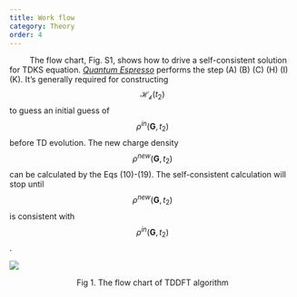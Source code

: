 ```yaml
---
title: Work flow
category: Theory
order: 4
---
```



&nbsp;&nbsp;&nbsp;&nbsp;&nbsp;&nbsp;&nbsp;&nbsp;<!--indentation-->
The flow chart, Fig. S1, shows how to drive a self-consistent solution for TDKS equation. *[Quantum Espresso](https://www.quantum-espresso.org/)* performs the step (A) (B) (C) (H) (I) (K). It’s generally required for constructing $$\mathcal{H_k}(t_2)$$ to guess an initial guess of $$\rho^{in} (\mathbf{G},t_2 )$$ before TD evolution. The new charge density $$\rho^{new} (\mathbf{G},t_2 )$$ can be calculated by the Eqs (10)-(19). The self-consistent calculation will stop until  $$\rho^{new} (\mathbf{G},t_2 )$$ is consistent with $$\rho^{in} (\mathbf{G},t_2 )$$.

![](/TDAPW/formula/2020/04/18-Theory/s1.png)
<center>
Fig 1. The flow chart of TDDFT algorithm
</center>
